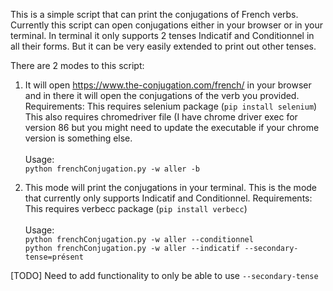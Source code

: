 This is a simple script that can print the conjugations of French verbs.
Currently this script can open conjugations either in your browser
or in your terminal. In terminal it only supports 2 tenses Indicatif and Conditionnel
in all their forms. But it can be very easily extended to print out other tenses.

There are 2 modes to this script:
1. It will open https://www.the-conjugation.com/french/ in your browser and in there it will open the
        conjugations of the verb you provided.
    Requirements: This requires selenium package (`pip install selenium`)
                  This also requires chromedriver file (I have chrome driver exec for version 86 but you
                    might need to update the executable if your chrome version is something else.
    <br/><br/>Usage: <br/>`python frenchConjugation.py -w aller -b`

2. This mode will print the conjugations in your terminal. This is the mode that currently only
supports Indicatif and Conditionnel.
    Requirements: This requires verbecc package (`pip install verbecc`)
    <br/><br/>Usage: <br/>`python frenchConjugation.py -w aller --conditionnel`
           <br/>`python frenchConjugation.py -w aller --indicatif --secondary-tense=présent`

[TODO] Need to add functionality to only be able to use `--secondary-tense`
